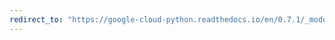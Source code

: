 ```yaml
---
redirect_to: "https://google-cloud-python.readthedocs.io/en/0.7.1/_modules/gcloud/pubsub/connection.html"
---
```

